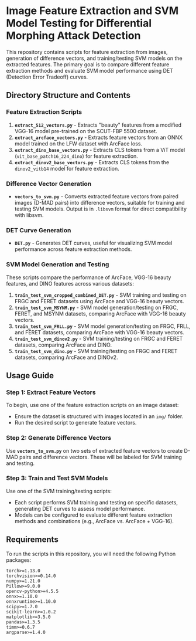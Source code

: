 # Image Feature Extraction and SVM Model Testing for Differential Morphing Attack Detection

This repository contains scripts for feature extraction from images, generation of difference vectors, and training/testing SVM models on the extracted features. The primary goal is to compare different feature extraction methods and evaluate SVM model performance using DET (Detection Error Tradeoff) curves.

## Directory Structure and Contents

### Feature Extraction Scripts
1. **`extract_512_vectors.py`** - Extracts "beauty" features from a modified VGG-16 model pre-trained on the SCUT-FBP 5500 dataset.
2. **`extract_arcface_vectors.py`** - Extracts feature vectors from an ONNX model trained on the LFW dataset with ArcFace loss.
3. **`extract_dino_base_vectors.py`** - Extracts CLS tokens from a ViT model (`vit_base_patch16_224_dino`) for feature extraction.
4. **`extract_dinov2_base_vectors.py`** - Extracts CLS tokens from the `dinov2_vitb14` model for feature extraction.

### Difference Vector Generation
- **`vectors_to_svm.py`** - Converts extracted feature vectors from paired images (D-MAD pairs) into difference vectors, suitable for training and testing SVM models. Output is in `.libsvm` format for direct compatibility with libsvm.

### DET Curve Generation
- **`DET.py`** - Generates DET curves, useful for visualizing SVM model performance across feature extraction methods.

### SVM Model Generation and Testing
These scripts compare the performance of ArcFace, VGG-16 beauty features, and DINO features across various datasets:

1. **`train_test_svm_cropped_combined_DET.py`** - SVM training and testing on FRGC and FERET datasets using ArcFace and VGG-16 beauty vectors.
2. **`train_test_svm_MSYNM.py`** - SVM model generation/testing on FRGC, FERET, and MSYNM datasets, comparing ArcFace with VGG-16 beauty vectors.
3. **`train_test_svm_FRLL.py`** - SVM model generation/testing on FRGC, FRLL, and FERET datasets, comparing ArcFace with VGG-16 beauty vectors.
4. **`train_test_svm_dinov2.py`** - SVM training/testing on FRGC and FERET datasets, comparing ArcFace and DINO.
5. **`train_test_svm_dino.py`** - SVM training/testing on FRGC and FERET datasets, comparing ArcFace and DINOv2.

## Usage Guide

### Step 1: Extract Feature Vectors
To begin, use one of the feature extraction scripts on an image dataset:
- Ensure the dataset is structured with images located in an `img/` folder.
- Run the desired script to generate feature vectors.

### Step 2: Generate Difference Vectors
Use **`vectors_to_svm.py`** on two sets of extracted feature vectors to create D-MAD pairs and difference vectors. These will be labeled for SVM training and testing.

### Step 3: Train and Test SVM Models
Use one of the SVM training/testing scripts:
- Each script performs SVM training and testing on specific datasets, generating DET curves to assess model performance.
- Models can be configured to evaluate different feature extraction methods and combinations (e.g., ArcFace vs. ArcFace + VGG-16).

## Requirements
To run the scripts in this repository, you will need the following Python packages:

```plaintext
torch>=1.13.0
torchvision>=0.14.0
numpy>=1.21.0
Pillow>=9.0.0
opencv-python>=4.5.5
onnx>=1.10.0
onnxruntime>=1.10.0
scipy>=1.7.0
scikit-learn>=1.0.2
matplotlib>=3.5.0
pandas>=1.3.5
timm>=0.6.7
argparse>=1.4.0


